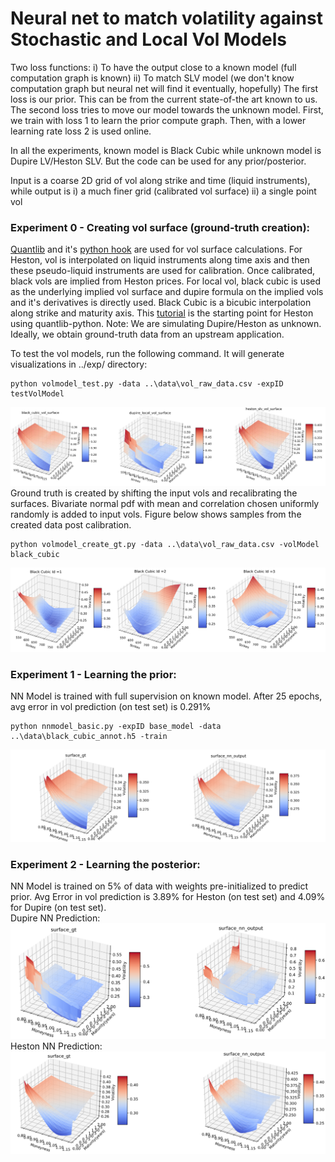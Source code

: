 # Neural net to match volatility against Stochastic and Local Vol Models

Two loss functions:
	i) To have the output close to a known model (full computation graph is known)
	ii) To match SLV model (we don't know computation graph but neural net will find it eventually, hopefully)
The first loss is our prior. This can be from the current state-of-the art known to us. The second loss tries to move our model towards the unknown model. First, we train with loss 1 to learn the prior compute graph. Then, with a lower learning rate loss 2 is used online.

In all the experiments, known model is Black Cubic while unknown model is Dupire LV/Heston SLV. But the code can be used for any prior/posterior. 

Input is a coarse 2D grid of vol along strike and time (liquid instruments), while output is i) a much finer grid (calibrated vol surface) ii) a single point vol

### Experiment 0 - Creating vol surface (ground-truth creation):
[Quantlib](https://www.quantlib.org/) and it's [python hook](https://pypi.org/project/QuantLib-Python/) are used for vol surface calculations. For Heston, vol is interpolated on liquid instruments along time axis and then these pseudo-liquid instruments are used for calibration. Once calibrated, black vols are implied from Heston prices. For local vol, black cubic is used as the underlying implied vol surface and dupire formula on the implied vols and it's derivatives is directly used. Black Cubic is a bicubic interpolation along strike and maturity axis. This [tutorial](http://gouthamanbalaraman.com/blog/volatility-smile-heston-model-calibration-quantlib-python.html) is the starting point for Heston using quantlib-python. Note: We are simulating Dupire/Heston as unknown. Ideally, we obtain ground-truth data from an upstream application.

To test the vol models, run the following command. It will generate visualizations in ../exp/ directory:
```
python volmodel_test.py -data ..\data\vol_raw_data.csv -expID testVolModel
```
![Vol Surface Img](vol_predictor/exp/testVolModel/vol_surface.png?raw=true "Vol Surfaces")
Ground truth is created by shifting the input vols and recalibrating the surfaces. Bivariate normal pdf with mean and correlation chosen uniformly randomly is added to input vols.
Figure below shows samples from the created data post calibration.
```
python volmodel_create_gt.py -data ..\data\vol_raw_data.csv -volModel black_cubic
```
![Ground truth data](vol_predictor/exp/augment_vol/augment_vol_samples.png?raw=true "GT Created")
 
### Experiment 1 - Learning the prior:
NN Model is trained with full supervision on known model. 
After 25 epochs, avg error in vol prediction (on test set) is 0.291% 
```
python nnmodel_basic.py -expID base_model -data ..\data\black_cubic_annot.h5 -train
```
![Predicted Black Cubic](vol_predictor/exp/base_model_surface/base_model_surface.png?raw=true "Predicted Black Cubic")
  
### Experiment 2 - Learning the posterior:
NN Model is trained on 5% of data with weights pre-initialized to predict prior. Avg Error in vol prediction is 3.89% for Heston (on test set) and 4.09% for Dupire (on test set).  
Dupire NN Prediction:
![Predicted Dupire Local](vol_predictor/exp/finetuneLocal/local_surface.png?raw=true "Predicted Dupire Local")
Heston NN Prediction:
![Predicted Heston SLV](vol_predictor/exp/finetuneSLV/slv_surface.png?raw=true "Predicted Heston SLV")

